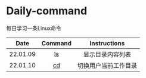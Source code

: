 # Daily-command
每日学习一条Linux命令

|  Date  |   Command   |  Instructions  |
| :--: | :--: | :--: |
|  22.01.09  |  [ls](https://command.iluoli.ren/c/ls.html)  |   显示目录内容列表   |
|  22.01.10  |  [cd](https://command.iluoli.ren/c/cd.html)  |  切换用户当前工作目录  |

